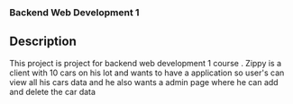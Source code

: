 ### Backend Web Development 1

## Description

This project is project for backend web development 1 course .
Zippy is a client with 10 cars on his lot and wants to have a application
so user's can view all his cars data and he also wants a admin page where
he can add and delete the car data
